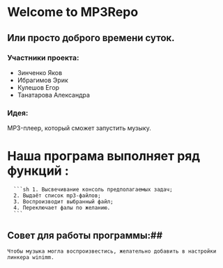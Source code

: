 #                           Welcome to MP3Repo

## Или просто доброго времени суток. 

###  Участники проекта:

- Зинченко Яков
- Ибрагимов Эрик
- Кулешов Егор
- Танатарова Александра

### Идея: 

 MP3-плеер, который сможет запустить музыку.

# Наша програма выполняет ряд функций : #
      ```sh 1. Высвечивание консоль предполагаемых задач;
      2. Выдаёт список mp3-файлов;
      3. Воспроизводит выбранный файл;
      4. Переключает фалы по желанию.
      ```
  ## Совет для работы программы:##
    Чтобы музыка могла воспроизвестись, желательно добавить в настройки линкера winimm.
